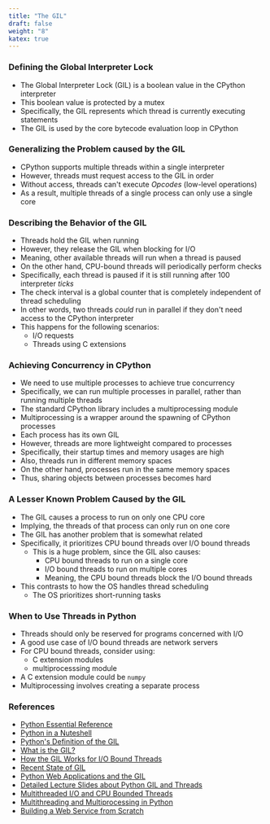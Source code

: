 ```yaml
---
title: "The GIL"
draft: false
weight: "8"
katex: true
---
```


### Defining the Global Interpreter Lock
- The Global Interpreter Lock (GIL) is a boolean value in the CPython interpreter
- This boolean value is protected by a mutex
- Specifically, the GIL represents which thread is currently executing statements
- The GIL is used by the core bytecode evaluation loop in CPython

### Generalizing the Problem caused by the GIL
- CPython supports multiple threads within a single interpreter
- However, threads must request access to the GIL in order
- Without access, threads can't execute *Opcodes* (low-level operations)
- As a result, multiple threads of a single process can only use a single core

### Describing the Behavior of the GIL
- Threads hold the GIL when running
- However, they release the GIL when blocking for I/O
- Meaning, other available threads will run when a thread is paused
- On the other hand, CPU-bound threads will periodically perform checks
- Specifically, each thread is paused if it is still running after 100 interpreter *ticks*
- The check interval is a global counter that is completely independent of thread scheduling
- In other words, two threads *could* run in parallel if they don't need access to the CPython interpreter
- This happens for the following scenarios:
	- I/O requests
	- Threads using C extensions

### Achieving Concurrency in CPython
- We need to use multiple processes to achieve true concurrency
- Specifically, we can run multiple processes in parallel, rather than running multiple threads
- The standard CPython library includes a multiprocessing module
- Multiprocessing is a wrapper around the spawning of CPython processes
- Each process has its own GIL
- However, threads are more lightweight compared to processes
- Specifically, their startup times and memory usages are high
- Also, threads run in different memory spaces
- On the other hand, processes run in the same memory spaces
- Thus, sharing objects between processes becomes hard

### A Lesser Known Problem Caused by the GIL
- The GIL causes a process to run on only one CPU core
- Implying, the threads of that process can only run on one core
- The GIL has another problem that is somewhat related
- Specifically, it prioritizes CPU bound threads over I/O bound threads
	- This is a huge problem, since the GIL also causes:
		- CPU bound threads to run on a single core
		- I/O bound threads to run on multiple cores
		- Meaning, the CPU bound threads block the I/O bound threads
- This contrasts to how the OS handles thread scheduling
	- The OS prioritizes short-running tasks

### When to Use Threads in Python
- Threads should only be reserved for programs concerned with I/O
- A good use case of I/O bound threads are network servers
- For CPU bound threads, consider using:
	- C extension modules
	- multiprocesssing module
- A C extension module could be `numpy`
- Multiprocessing involves creating a separate process

### References
- [Python Essential Reference](http://index-of.co.uk/Python/Python%20Essential%20Reference,%20Fourth%20Edition.pdf)
- [Python in a Nuteshell](https://www.arp.com/medias/13916546.pdf)
- [Python's Definition of the GIL](https://wiki.python.org/moin/GlobalInterpreterLock)
- [What is the GIL?](https://stackoverflow.com/a/1294402/12777044)
- [How the GIL Works for I/O Bound Threads](https://stackoverflow.com/a/36820528/12777044)
- [Recent State of GIL](https://medium.com/hackernoon/has-the-python-gil-been-slain-9440d28fa93d)
- [Python Web Applications and the GIL](https://stackoverflow.com/a/49938239/12777044)
- [Detailed Lecture Slides about Python GIL and Threads](http://www.dabeaz.com/python/GIL.pdf)
- [Multithreaded I/O and CPU Bounded Threads](https://stackoverflow.com/a/55309364/12777044)
- [Multithreading and Multiprocessing in Python](https://stackoverflow.com/a/3044626/12777044)
- [Building a Web Service from Scratch](https://www.youtube.com/watch?v=MCs5OvhV9S4)
